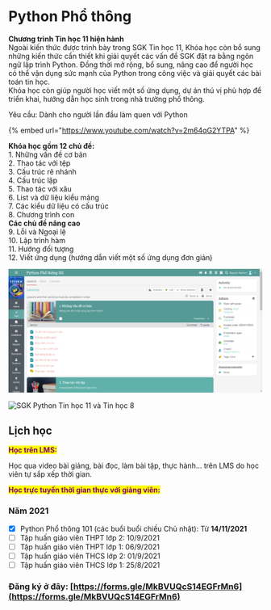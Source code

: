 # Python Phổ thông

**Chương trình Tin học 11 hiện hành**\
Ngoài kiến thức được trình bày trong SGK Tin học 11, Khóa học còn bổ sung những kiến thức cần thiết khi giải quyết các vấn đề SGK đặt ra bằng ngôn ngữ lập trình Python. Đồng thời mở rộng, bổ sung, nâng cao để người học có thể vận dụng sức mạnh của Python trong công việc và giải quyết các bài toán tin học.\
Khóa học còn giúp người học viết một số ứng dụng, dự án thú vị phù hợp để triển khai, hướng dẫn học sinh trong nhà trường phổ thông.

Yêu cầu: Dành cho người lần đầu làm quen với Python

{% embed url="https://www.youtube.com/watch?v=2m64qG2YTPA" %}

**Khóa học gồm 12 chủ đề:**\
1\. Những vấn đề cơ bản\
2\. Thao tác với tệp\
3\. Cấu trúc rẽ nhánh\
4\. Cấu trúc lặp\
5\. Thao tác với xâu\
6\. List và dữ liệu kiểu mảng\
7\. Các kiểu dữ liệu có cấu trúc\
8\. Chương trình con\
**Các chủ đề nâng cao**\
9\. Lỗi và Ngoại lệ\
10\. Lập trình hàm\
11\. Hướng đối tượng\
12\. Viết ứng dụng (hướng dẫn viết một số ứng dụng đơn giản)

![Giao diện LMS lớp học](../.gitbook/assets/image.png)

![SGK Python Tin học 11 và Tin học 8](https://dainganxanh.com/wp-content/uploads/2020/10/SGK-Python.jpg)

## Lịch học

<mark style="color:purple;">**Học trên LMS:**</mark>

Học qua video bài giảng, bài đọc, làm bài tập, thực hành... trên LMS do học viên tự sắp xếp thời gian.

<mark style="color:purple;">**Học trực tuyến thời gian thực với giảng viên:**</mark>

### Năm 2021

* [x] Python Phổ thông 101 (các buổi buổi chiều Chủ nhật): Từ **14/11/2021**
* [ ] Tập huấn giáo viên THPT lớp 2: 10/9/2021
* [ ] Tập huấn giáo viên THPT lớp 1: 06/9/2021
* [ ] Tập huấn giáo viên THCS lớp 2: 01/9/2021
* [ ] Tập huấn giáo viên THCS lớp 1: 25/8/2021

### Đăng ký ở đây: [https://forms.gle/MkBVUQcS14EGFrMn6](https://forms.gle/MkBVUQcS14EGFrMn6)
